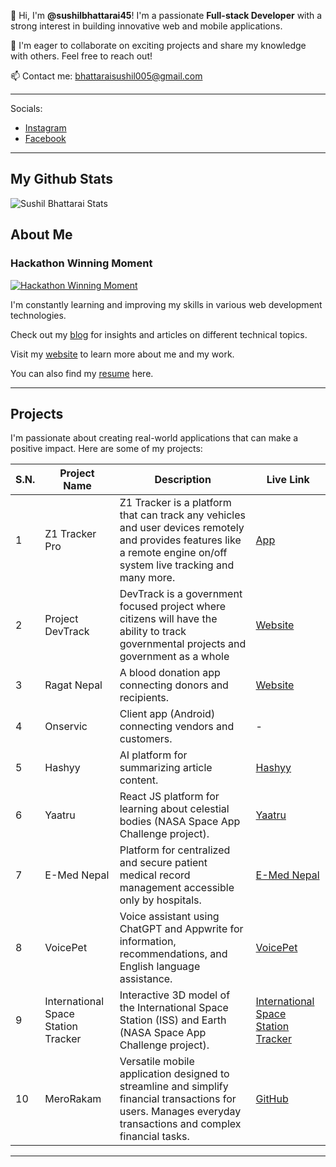 👀 Hi, I'm **@sushilbhattarai45**! 
    I'm a passionate **Full-stack Developer** with a strong interest in building innovative web and mobile applications. 

 💞️ I'm eager to collaborate on exciting projects and share my knowledge with others. Feel free to reach out! 

 📫 Contact me: [bhattaraisushil005@gmail.com](mailto:bhattaraisushil005@gmail.com)

<hr />
 Socials:

* [Instagram](https://www.instagram.com/sushil_bhattarai45)
* [Facebook](https://www.facebook.com/sushilbhattaraiofficial)

---
## My Github Stats

![Sushil Bhattarai Stats](https://github-readme-stats.vercel.app/api?username=sushilbhattarai45&show_icons=true&theme=transparent)

## About Me
<h3>Hackathon Winning Moment </h3>

[![Hackathon Winning Moment](https://sushilbhattarai.info.np/static/media/22.4944a6fd3bde7d3cfd6b.jpg?width=60&height=60)](https://sushilbhattarai.info.np/)

 I'm constantly learning and improving my skills in various web development technologies. 

 Check out my [blog](https://sushilbhattarai.hashnode.dev/) for insights and articles on different technical topics. 

 Visit my [website](https://sushilbhattarai.info.np/) to learn more about me and my work. 

 You can also find my [resume](https://sushilbhattarai.info.np/resume) here. 

---

## Projects

I'm passionate about creating real-world applications that can make a positive impact. Here are some of my projects:

| S.N. | Project Name | Description | Live Link |
|---|---|---|---|
| 1 | Z1 Tracker Pro | Z1 Tracker is a platform that can track any vehicles and user devices remotely and provides features like a remote engine on/off  system live tracking and many more. | [App](https://play.google.com/store/apps/details?id=com.zonetech.z1tracker) |
| 2 | Project DevTrack | DevTrack is a government focused project where citizens will have the ability to track governmental projects and government as a whole | [Website](https://devtrack.org/) |
| 3 | Ragat Nepal | A blood donation app connecting donors and recipients. | [Website](https://ragatnepal.com) |
| 4 | Onservic | Client app (Android) connecting vendors and customers. | - |
| 5 | Hashyy | AI platform for summarizing article content. | [Hashyy](https://hashyy.vercel.app/) |
| 6 | Yaatru | React JS platform for learning about celestial bodies (NASA Space App Challenge project). | [Yaatru](https://yaatru.vercel.app/) |
| 7 | E-Med Nepal | Platform for centralized and secure patient medical record management accessible only by hospitals. | [E-Med Nepal](https://e-med-nepal.vercel.app/) |
| 8 | VoicePet | Voice assistant using ChatGPT and Appwrite for information, recommendations, and English language assistance. | [VoicePet](https://voicepet.vercel.app/) |
| 9 | International Space Station Tracker | Interactive 3D model of the International Space Station (ISS) and Earth (NASA Space App Challenge project). | [International Space Station Tracker](https://satellite-isstracker.netlify.app/) |
| 10 | MeroRakam | Versatile mobile application designed to streamline and simplify financial transactions for users. Manages everyday transactions and complex financial tasks. | [GitHub](https://github.com/sushilbhattarai45/MeroRakam) |

---

